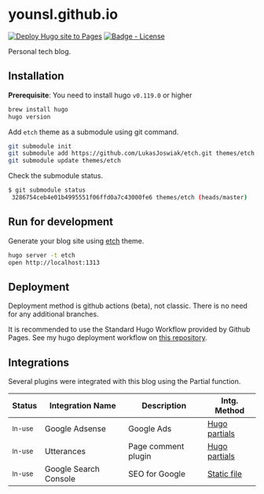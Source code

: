 
# younsl.github.io

[![Deploy Hugo site to Pages](https://github.com/younsl/younsl.github.io/actions/workflows/hugo.yml/badge.svg)](https://github.com/younsl/younsl.github.io/actions/workflows/hugo.yml)
[![Badge - License](https://img.shields.io/badge/license-MIT-ff69b4.svg)](https://github.com/younsl/younsl.github.io/blob/main/LICENSE)

Personal tech blog.

## Installation

**Prerequisite**: You need to install hugo `v0.119.0` or higher

```bash
brew install hugo
hugo version
```

Add `etch` theme as a submodule using git command.

```bash
git submodule init
git submodule add https://github.com/LukasJoswiak/etch.git themes/etch
git submodule update themes/etch
```

Check the submodule status.

```bash
$ git submodule status
 3286754ceb4e01b4995551f06ffd0a7c43000fe6 themes/etch (heads/master)
```

## Run for development

Generate your blog site using [etch](https://github.com/LukasJoswiak/etch) theme.

```bash
hugo server -t etch
open http://localhost:1313
```

## Deployment

Deployment method is github actions (beta), not classic. There is no need for any additional branches.

It is recommended to use the Standard Hugo Workflow provided by Github Pages. See my hugo deployment workflow on [this repository](./.github/workflows/hugo.yml).

## Integrations

Several plugins were integrated with this blog using the Partial function.

| Status | Integration Name | Description | Intg. Method |
|--------|------------------|-------------|--------------|
| <small>In-use</small> | Google Adsense | Google Ads | [Hugo partials](https://github.com/younsl/younsl.github.io/blob/main/layouts/partials/adsense.html) |
| <small>In-use</small> | Utterances | Page comment plugin | [Hugo partials](https://github.com/younsl/younsl.github.io/blob/main/layouts/partials/comments.html) |
| <small>In-use</small> | Google Search Console | SEO for Google | [Static file](https://github.com/younsl/younsl.github.io/blob/main/static/google3e664c168bbd9088.html) |
